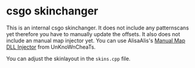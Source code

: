 # csgo skinchanger
This is an internal csgo skinchanger. It does not include any patternscans yet therefore you have to manually update the offsets. It also does not include an manual map injector yet. You can use AlisaAlis's [Manual Map DLL Injector](https://www.unknowncheats.me/forum/general-programming-and-reversing/209939-alisaalis-manual-map-dll-injector-x86-x64.html) from UnKnoWnCheaTs.

You can adjust the skinlayout in the `skins.cpp` file.